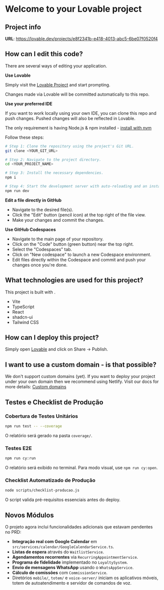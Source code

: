 # Welcome to your Lovable project

## Project info

**URL**: https://lovable.dev/projects/e8f2341b-e418-4013-abc5-6be07f0520f4

## How can I edit this code?

There are several ways of editing your application.

**Use Lovable**

Simply visit the [Lovable Project](https://lovable.dev/projects/e8f2341b-e418-4013-abc5-6be07f0520f4) and start prompting.

Changes made via Lovable will be committed automatically to this repo.

**Use your preferred IDE**

If you want to work locally using your own IDE, you can clone this repo and push changes. Pushed changes will also be reflected in Lovable.

The only requirement is having Node.js & npm installed - [install with nvm](https://github.com/nvm-sh/nvm#installing-and-updating)

Follow these steps:

```sh
# Step 1: Clone the repository using the project's Git URL.
git clone <YOUR_GIT_URL>

# Step 2: Navigate to the project directory.
cd <YOUR_PROJECT_NAME>

# Step 3: Install the necessary dependencies.
npm i

# Step 4: Start the development server with auto-reloading and an instant preview.
npm run dev
```

**Edit a file directly in GitHub**

- Navigate to the desired file(s).
- Click the "Edit" button (pencil icon) at the top right of the file view.
- Make your changes and commit the changes.

**Use GitHub Codespaces**

- Navigate to the main page of your repository.
- Click on the "Code" button (green button) near the top right.
- Select the "Codespaces" tab.
- Click on "New codespace" to launch a new Codespace environment.
- Edit files directly within the Codespace and commit and push your changes once you're done.

## What technologies are used for this project?

This project is built with .

- Vite
- TypeScript
- React
- shadcn-ui
- Tailwind CSS

## How can I deploy this project?

Simply open [Lovable](https://lovable.dev/projects/e8f2341b-e418-4013-abc5-6be07f0520f4) and click on Share -> Publish.

## I want to use a custom domain - is that possible?

We don't support custom domains (yet). If you want to deploy your project under your own domain then we recommend using Netlify. Visit our docs for more details: [Custom domains](https://docs.lovable.dev/tips-tricks/custom-domain/)

## Testes e Checklist de Produção

### Cobertura de Testes Unitários

```sh
npm run test -- --coverage
```
O relatório será gerado na pasta `coverage/`.

### Testes E2E

```sh
npm run cy:run
```
O relatório será exibido no terminal. Para modo visual, use `npm run cy:open`.

### Checklist Automatizado de Produção

```sh
node scripts/checklist-producao.js
```
O script valida pré-requisitos essenciais antes do deploy.

## Novos Módulos

O projeto agora inclui funcionalidades adicionais que estavam pendentes no PRD:

- **Integração real com Google Calendar** em `src/services/calendar/GoogleCalendarService.ts`.
- **Listas de espera** através do `WaitlistService`.
- **Agendamentos recorrentes** via `RecurringAppointmentService`.
- **Programa de fidelidade** implementado no `LoyaltySystem`.
- **Envio de mensagens WhatsApp** usando o `WhatsAppService`.
- **Cálculo de comissões** com `CommissionService`.
- Diretórios `mobile/`, `totem/` e `voice-server/` iniciam os aplicativos móveis, totem de autoatendimento e servidor de comandos de voz.
